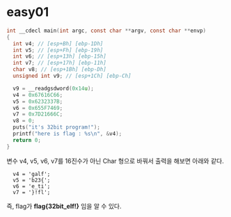 # easy01
``` C
int __cdecl main(int argc, const char **argv, const char **envp)
{
  int v4; // [esp+Bh] [ebp-1Dh]
  int v5; // [esp+Fh] [ebp-19h]
  int v6; // [esp+13h] [ebp-15h]
  int v7; // [esp+17h] [ebp-11h]
  char v8; // [esp+1Bh] [ebp-Dh]
  unsigned int v9; // [esp+1Ch] [ebp-Ch]

  v9 = __readgsdword(0x14u);
  v4 = 0x67616C66;
  v5 = 0x6232337B;
  v6 = 0x655F7469;
  v7 = 0x7D21666C;
  v8 = 0;
  puts("it's 32bit program!");
  printf("here is flag : %s\n", &v4);
  return 0;
}
```
변수 v4, v5, v6, v7를 16진수가 아닌 Char 형으로 바꿔서 출력을 해보면 아래와 같다.

```
  v4 = 'galf';
  v5 = 'b23{';
  v6 = 'e_ti';
  v7 = '}!fl';
```
즉, flag가 **flag{32bit_elf!}** 임을 알 수 있다.

